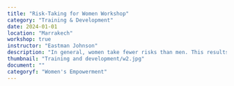 ```yaml
---
title: "Risk-Taking for Women Workshop"
category: "Training & Development"
date: 2024-01-01
location: "Marrakech"
workshop: true
instructor: "Eastman Johnson"
description: "In general, women take fewer risks than men. This results in fewer opportunities for women and contributes to overall gender inequality. This workshop challenges participants to think about why women may take fewer risks and provides resources encouraging women to take more of them. In the workshop’s final phase, participants gain practice and confidence taking risks in scenarios they’re likely to face in their working lives."
thumbnail: "Training and development/w2.jpg"
document: ""
categoryf: "Women's Empowerment"
---
```

